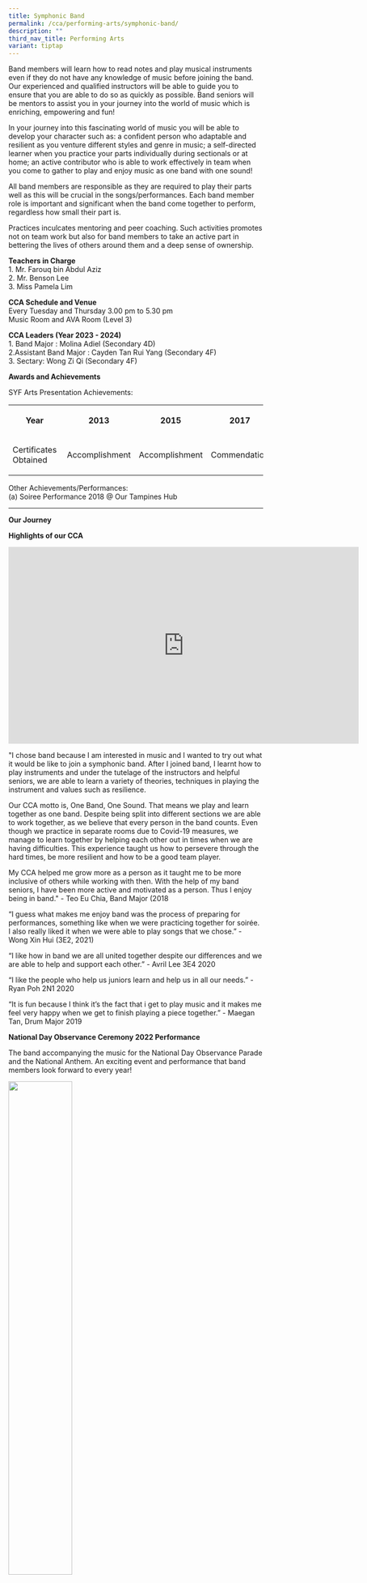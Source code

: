 ```yaml
---
title: Symphonic Band
permalink: /cca/performing-arts/symphonic-band/
description: ""
third_nav_title: Performing Arts
variant: tiptap
---
```

<p>Band members will learn how to read notes and play musical instruments even if they do not have any knowledge of music before joining the band. Our experienced and qualified instructors will be able to guide you to ensure that you are able to do so as quickly as possible. Band seniors will be mentors to assist you in your journey into the world of music which is enriching, empowering and fun!</p><p>In your journey into this fascinating world of music you will be able to develop your character such as: a confident person who adaptable and resilient as you venture different styles and genre in music; a self-directed learner when you practice your parts individually during sectionals or at home; an active contributor who is able to work effectively in team when you come to gather to play and enjoy music as one band with one sound!</p><p>All band members are responsible as they are required to play their parts well as this will be crucial in the songs/performances. Each band member role is important and significant when the band come together to perform, regardless how small their part is.</p><p>Practices inculcates mentoring and peer coaching. Such activities promotes not on team work but also for band members to take an active part in bettering the lives of others around them and a deep sense of ownership.</p><p><strong>Teachers in Charge<br></strong>1. Mr. Farouq bin Abdul Aziz<br>2.&nbsp;Mr. Benson Lee<br>3. Miss Pamela Lim</p><p><strong>CCA Schedule and Venue<br></strong>Every Tuesday and Thursday 3.00 pm to 5.30 pm<br>Music Room and AVA Room (Level 3)</p><p><strong>CCA Leaders (Year 2023 - 2024)<br></strong>1. Band Major : Molina Adiel (Secondary 4D)<br>2.Assistant Band Major : Cayden Tan Rui Yang (Secondary 4F)<br>3. Sectary: Wong Zi Qi (Secondary 4F)</p><p><strong>Awards and Achievements</strong></p><p>SYF Arts Presentation Achievements:</p><table><tbody><tr><th rowspan="1" colspan="1"><p>Year</p></th><th rowspan="1" colspan="1"><p>&nbsp;2013</p></th><th rowspan="1" colspan="1"><p>2015</p></th><th rowspan="1" colspan="1"><p>2017</p></th><th rowspan="1" colspan="1"><p>2019</p></th><th rowspan="1" colspan="1"><p>2021</p></th><th rowspan="1" colspan="1"><p>2023</p></th></tr><tr><td rowspan="1" colspan="1"><p>Certificates Obtained</p></td><td rowspan="1" colspan="1"><p>&nbsp;Accomplishment</p></td><td rowspan="1" colspan="1"><p>Accomplishment</p></td><td rowspan="1" colspan="1"><p>Commendation</p></td><td rowspan="1" colspan="1"><p>Accomplishment</p></td><td rowspan="1" colspan="1"><p>Accomplishment</p></td><td rowspan="1" colspan="1"><p>Commendation</p></td></tr></tbody></table><p>Other Achievements/Performances:<br>(a) Soiree Performance 2018 @ Our Tampines Hub</p><hr><p><strong>Our Journey</strong></p><p><strong>Highlights of our CCA</strong></p><div class="iframe-wrapper"><iframe height="389" width="693" allowfullscreen="true" frameborder="0" src="https://www.youtube.com/embed/usElwkE1XyM"></iframe></div><p>"I chose band because I am interested in music and I wanted to try out what it would be like to join a symphonic band. After I joined band, I learnt how to play instruments and under the tutelage of the instructors and helpful seniors, we are able to learn a variety of theories, techniques in playing the instrument and values such as resilience.</p><p>Our CCA motto is, One Band, One Sound. That means we play and learn together as one band. Despite being split into different sections we are able to work together, as we believe that every person in the band counts. Even though we practice in separate rooms due to Covid-19 measures, we manage to learn together by helping each other out in times when we are having difficulties. This experience taught us how to persevere through the hard times, be more resilient and how to be a good team player.</p><p>My CCA helped me grow more as a person as it taught me to be more inclusive of others while working with then. With the help of my band seniors, I have been more active and motivated as a person. Thus I enjoy being in band." - Teo Eu Chia, Band Major (2018</p><p>“I guess what makes me enjoy band was the process of preparing for performances, something like when we were practicing together for soirée. I also really liked it when we were able to play songs that we chose.” - Wong Xin Hui (3E2, 2021)</p><p>“I like how in band we are all united together despite our differences and we are able to help and support each other.” - Avril Lee 3E4 2020</p><p>“I like the people who help us juniors learn and help us in all our needs.” - Ryan Poh 2N1 2020</p><p>“It is fun because I think it’s the fact that i get to play music and it makes me feel very happy when we get to finish playing a piece together.” - Maegan Tan, Drum Major 2019</p><p><strong>National Day Observance Ceremony 2022 Performance</strong></p><p>The band accompanying the music for the National Day Observance Parade and the National Anthem. An exciting event and performance that band members look forward to every year!</p><div class="isomer-image-wrapper"><img style="width: 50%;" height="auto" width="100%" src="/images/band1.jpg"></div><p><br></p><div class="isomer-image-wrapper"><img style="width: 85%;" height="auto" width="100%" src="/images/band2.jpg"></div><p><br></p><div class="isomer-image-wrapper"><img style="width: 85%;" height="auto" width="100%" src="/images/band3.jpg"></div><h4><strong>The band performing during Teachers’ Day. Always an honour for us to perform for our teachers!</strong></h4><div class="isomer-image-wrapper"><img style="width: 50%;" height="auto" width="100%" src="/images/band4.jpg"></div><p><br></p><div class="isomer-image-wrapper"><img style="width: 85%;" height="auto" width="100%" src="/images/band5.jpg"></div><p><br></p><div class="isomer-image-wrapper"><img style="width: 85%;" height="auto" width="100%" src="/images/band6.jpg"></div><p></p>
